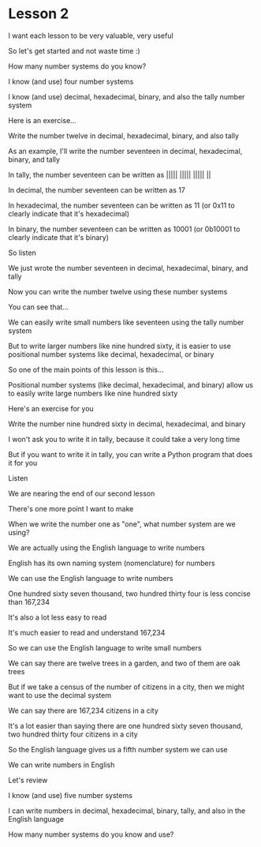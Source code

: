 # Lesson 2

I want each lesson to be very valuable, very useful

So let's get started and not waste time :)

How many number systems do you know?

I know (and use) four number systems

I know (and use) decimal, hexadecimal, binary, and also the tally number system

Here is an exercise...

Write the number twelve in decimal, hexadecimal, binary, and also tally

As an example, I'll write the number seventeen in decimal, hexadecimal, binary, and tally

In tally, the number seventeen can be written as ||||| ||||| ||||| ||

In decimal, the number seventeen can be written as 17

In hexadecimal, the number seventeen can be written as 11 (or 0x11 to clearly indicate that it's hexadecimal)

In binary, the number seventeen can be written as 10001 (or 0b10001 to clearly indicate that it's binary)

So listen

We just wrote the number seventeen in decimal, hexadecimal, binary, and tally

Now you can write the number twelve using these number systems

You can see that...

We can easily write small numbers like seventeen using the tally number system

But to write larger numbers like nine hundred sixty, it is easier to use positional number systems like decimal, hexadecimal, or binary

So one of the main points of this lesson is this...

Positional number systems (like decimal, hexadecimal, and binary) allow us to easily write large numbers like nine hundred sixty

Here's an exercise for you

Write the number nine hundred sixty in decimal, hexadecimal, and binary

I won't ask you to write it in tally, because it could take a very long time

But if you want to write it in tally, you can write a Python program that does it for you

Listen

We are nearing the end of our second lesson

There's one more point I want to make

When we write the number one as "one", what number system are we using?

We are actually using the English language to write numbers

English has its own naming system (nomenclature) for numbers

We can use the English language to write numbers

One hundred sixty seven thousand, two hundred thirty four is less concise than 167,234

It's also a lot less easy to read

It's much easier to read and understand 167,234

So we can use the English language to write small numbers

We can say there are twelve trees in a garden, and two of them are oak trees

But if we take a census of the number of citizens in a city, then we might want to use the decimal system

We can say there are 167,234 citizens in a city

It's a lot easier than saying there are one hundred sixty seven thousand, two hundred thirty four citizens in a city

So the English language gives us a fifth number system we can use

We can write numbers in English

Let's review

I know (and use) five number systems

I can write numbers in decimal, hexadecimal, binary, tally, and also in the English language

How many number systems do you know and use?
